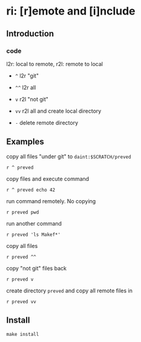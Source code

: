 # ri: [r]emote and [i]nclude

## Introduction

### code
l2r: local to remote, r2l: remote to local

* `^`  l2r "git"
* `^^` l2r all

* `v`  r2l "not git"
* `vv` r2l all and create local directory
* `-`  delete remote directory

## Examples
copy all files "under git" to `daint:$SCRATCH/preved`

	r ^ preved

copy files and execute command

	r ^ preved echo 42

run command remotely. No copying

	r preved pwd

run another command

	r preved 'ls Makef*'

copy all files

	r preved ^^
	
copy "not git" files back

	r preved v
	
create directory `preved` and copy all remote files in

	r preved vv

## Install

	make install
